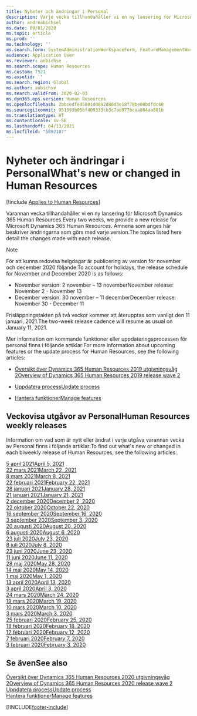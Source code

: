 ```yaml
---
title: Nyheter och ändringar i Personal
description: Varje vecka tillhandahåller vi en ny lansering för Microsoft Dynamics 365 Human Resources. Ämnena som anges här beskriver ändringarna som görs varje vecka.
author: andreabichsel
ms.date: 09/01/2020
ms.topic: article
ms.prod: ''
ms.technology: ''
ms.search.form: SystemAdministrationWorkspaceForm, FeatureManagementWorkspace
audience: Application User
ms.reviewer: anbichse
ms.search.scope: Human Resources
ms.custom: 7521
ms.assetid: ''
ms.search.region: Global
ms.author: anbichse
ms.search.validFrom: 2020-02-03
ms.dyn365.ops.version: Human Resources
ms.openlocfilehash: 2bbcedfe45801d0892d80d3e18f78be00bdfdc40
ms.sourcegitcommit: 951393b05bf409333cb3c7ad977bcaa804aa801b
ms.translationtype: HT
ms.contentlocale: sv-SE
ms.lasthandoff: 04/13/2021
ms.locfileid: "5892187"
---
```

# <a name="whats-new-or-changed-in-human-resources"></a><span data-ttu-id="541e2-104">Nyheter och ändringar i Personal</span><span class="sxs-lookup"><span data-stu-id="541e2-104">What's new or changed in Human Resources</span></span>

[!include [Applies to Human Resources](../includes/applies-to-hr.md)]

<span data-ttu-id="541e2-105">Varannan vecka tillhandahåller vi en ny lansering för Microsoft Dynamics 365 Human Resources.</span><span class="sxs-lookup"><span data-stu-id="541e2-105">Every two weeks, we provide a new release for Microsoft Dynamics 365 Human Resources.</span></span> <span data-ttu-id="541e2-106">Ämnena som anges här beskriver ändringarna som görs med varje version.</span><span class="sxs-lookup"><span data-stu-id="541e2-106">The topics listed here detail the changes made with each release.</span></span>

>[!NOTE]
><span data-ttu-id="541e2-107">För att kunna redovisa helgdagar är publicering av version för november och december 2020 följande:</span><span class="sxs-lookup"><span data-stu-id="541e2-107">To account for holidays, the release schedule for November and December 2020 is as follows:</span></span>
>
>- <span data-ttu-id="541e2-108">November version: 2 november – 13 november</span><span class="sxs-lookup"><span data-stu-id="541e2-108">November release: November 2 - November 13</span></span>
>- <span data-ttu-id="541e2-109">December version: 30 november – 11 december</span><span class="sxs-lookup"><span data-stu-id="541e2-109">December release: November 30 - December 11</span></span>
> 
><span data-ttu-id="541e2-110">Frisläppningstakten på två veckor kommer att återupptas som vanligt den 11 januari, 2021.</span><span class="sxs-lookup"><span data-stu-id="541e2-110">The two-week release cadence will resume as usual on January 11, 2021.</span></span>

<span data-ttu-id="541e2-111">Mer information om kommande funktioner eller uppdateringsprocessen för personal finns i följande artiklar:</span><span class="sxs-lookup"><span data-stu-id="541e2-111">For more information about upcoming features or the update process for Human Resources, see the following articles:</span></span> 

- [<span data-ttu-id="541e2-112">Översikt över Dynamics 365 Human Resources 2019 utgivningsvåg 2</span><span class="sxs-lookup"><span data-stu-id="541e2-112">Overview of Dynamics 365 Human Resources 2019 release wave 2</span></span>](/dynamics365-release-plan/2019wave2/dynamics365-human-resources/)

- [<span data-ttu-id="541e2-113">Uppdatera process</span><span class="sxs-lookup"><span data-stu-id="541e2-113">Update process</span></span>](hr-admin-setup-update-process.md)

- [<span data-ttu-id="541e2-114">Hantera funktioner</span><span class="sxs-lookup"><span data-stu-id="541e2-114">Manage features</span></span>](hr-admin-manage-features.md)

## <a name="human-resources-weekly-releases"></a><span data-ttu-id="541e2-115">Veckovisa utgåvor av Personal</span><span class="sxs-lookup"><span data-stu-id="541e2-115">Human Resources weekly releases</span></span>

<span data-ttu-id="541e2-116">Information om vad som är nytt eller ändrat i varje utgåva varannan vecka av Personal finns i följande artiklar:</span><span class="sxs-lookup"><span data-stu-id="541e2-116">To find out what's new or changed in each biweekly release of Human Resources, see the following articles:</span></span>

[<span data-ttu-id="541e2-117">5 april 2021</span><span class="sxs-lookup"><span data-stu-id="541e2-117">April 5, 2021</span></span>](hr-whats-new-2021-04-05.md)</br>
[<span data-ttu-id="541e2-118">22 mars 2021</span><span class="sxs-lookup"><span data-stu-id="541e2-118">March 22, 2021</span></span>](hr-whats-new-2021-03-22.md)</br>
[<span data-ttu-id="541e2-119">8 mars 2021</span><span class="sxs-lookup"><span data-stu-id="541e2-119">March 8, 2021</span></span>](hr-whats-new-2021-03-08.md)</br>
[<span data-ttu-id="541e2-120">22 februari 2021</span><span class="sxs-lookup"><span data-stu-id="541e2-120">February 22, 2021</span></span>](hr-whats-new-2021-02-22.md)</br>
[<span data-ttu-id="541e2-121">28 januari 2021</span><span class="sxs-lookup"><span data-stu-id="541e2-121">January 28, 2021</span></span>](hr-whats-new-2021-01-28.md)</br>
[<span data-ttu-id="541e2-122">21 januari 2021</span><span class="sxs-lookup"><span data-stu-id="541e2-122">January 21, 2021</span></span>](hr-whats-new-2021-01-21.md)</br>
[<span data-ttu-id="541e2-123">2 december 2020</span><span class="sxs-lookup"><span data-stu-id="541e2-123">December 2, 2020</span></span>](hr-whats-new-2020-12-02.md)</br>
[<span data-ttu-id="541e2-124">22 oktober 2020</span><span class="sxs-lookup"><span data-stu-id="541e2-124">October 22, 2020</span></span>](hr-whats-new-2020-10-22.md)</br>
[<span data-ttu-id="541e2-125">16 september 2020</span><span class="sxs-lookup"><span data-stu-id="541e2-125">September 16, 2020</span></span>](hr-whats-new-2020-09-16.md)</br>
[<span data-ttu-id="541e2-126">3 september 2020</span><span class="sxs-lookup"><span data-stu-id="541e2-126">September 3, 2020</span></span>](hr-whats-new-2020-09-03.md)</br>
[<span data-ttu-id="541e2-127">20 augusti 2020</span><span class="sxs-lookup"><span data-stu-id="541e2-127">August 20, 2020</span></span>](hr-whats-new-2020-08-20.md)</br>
[<span data-ttu-id="541e2-128">6 augusti 2020</span><span class="sxs-lookup"><span data-stu-id="541e2-128">August 6, 2020</span></span>](hr-whats-new-2020-08-06.md)</br>
[<span data-ttu-id="541e2-129">23 juli 2020</span><span class="sxs-lookup"><span data-stu-id="541e2-129">July 23, 2020</span></span>](hr-whats-new-2020-07-23.md)</br>
[<span data-ttu-id="541e2-130">8 juli 2020</span><span class="sxs-lookup"><span data-stu-id="541e2-130">July 8, 2020</span></span>](hr-whats-new-2020-07-08.md)</br>
[<span data-ttu-id="541e2-131">23 juni 2020</span><span class="sxs-lookup"><span data-stu-id="541e2-131">June 23, 2020</span></span>](hr-whats-new-2020-06-23.md)</br>
[<span data-ttu-id="541e2-132">11 juni 2020</span><span class="sxs-lookup"><span data-stu-id="541e2-132">June 11, 2020</span></span>](hr-whats-new-2020-06-11.md)</br>
[<span data-ttu-id="541e2-133">28 maj 2020</span><span class="sxs-lookup"><span data-stu-id="541e2-133">May 28, 2020</span></span>](hr-whats-new-2020-05-28.md)</br>
[<span data-ttu-id="541e2-134">14 maj 2020</span><span class="sxs-lookup"><span data-stu-id="541e2-134">May 14, 2020</span></span>](hr-whats-new-2020-05-14.md)</br>
[<span data-ttu-id="541e2-135">1 maj 2020</span><span class="sxs-lookup"><span data-stu-id="541e2-135">May 1, 2020</span></span>](hr-whats-new-2020-05-01.md)</br>
[<span data-ttu-id="541e2-136">13 april 2020</span><span class="sxs-lookup"><span data-stu-id="541e2-136">April 13, 2020</span></span>](hr-whats-new-2020-04-13.md)</br>
[<span data-ttu-id="541e2-137">3 april 2020</span><span class="sxs-lookup"><span data-stu-id="541e2-137">April 3, 2020</span></span>](hr-whats-new-2020-04-03.md)</br>
[<span data-ttu-id="541e2-138">24 mars 2020</span><span class="sxs-lookup"><span data-stu-id="541e2-138">March 24, 2020</span></span>](hr-whats-new-2020-03-24.md)</br>
[<span data-ttu-id="541e2-139">19 mars 2020</span><span class="sxs-lookup"><span data-stu-id="541e2-139">March 19, 2020</span></span>](hr-whats-new-2020-03-19.md)</br>
[<span data-ttu-id="541e2-140">10 mars 2020</span><span class="sxs-lookup"><span data-stu-id="541e2-140">March 10, 2020</span></span>](hr-whats-new-2020-03-10.md)</br>
[<span data-ttu-id="541e2-141">3 mars 2020</span><span class="sxs-lookup"><span data-stu-id="541e2-141">March 3, 2020</span></span>](hr-whats-new-2020-03-03.md)</br>
[<span data-ttu-id="541e2-142">25 februari 2020</span><span class="sxs-lookup"><span data-stu-id="541e2-142">February 25, 2020</span></span>](hr-whats-new-2020-02-25.md)</br>
[<span data-ttu-id="541e2-143">18 februari 2020</span><span class="sxs-lookup"><span data-stu-id="541e2-143">February 18, 2020</span></span>](hr-whats-new-2020-02-18.md)</br>
[<span data-ttu-id="541e2-144">12 februari 2020</span><span class="sxs-lookup"><span data-stu-id="541e2-144">February 12, 2020</span></span>](hr-whats-new-2020-02-12.md)</br>
[<span data-ttu-id="541e2-145">7 februari 2020</span><span class="sxs-lookup"><span data-stu-id="541e2-145">February 7, 2020</span></span>](hr-whats-new-2020-02-07.md)</br>
[<span data-ttu-id="541e2-146">3 februari 2020</span><span class="sxs-lookup"><span data-stu-id="541e2-146">February 3, 2020</span></span>](hr-whats-new-2020-02-03.md)

## <a name="see-also"></a><span data-ttu-id="541e2-147">Se även</span><span class="sxs-lookup"><span data-stu-id="541e2-147">See also</span></span>

[<span data-ttu-id="541e2-148">Översikt över Dynamics 365 Human Resources 2020 utgivningsvåg 2</span><span class="sxs-lookup"><span data-stu-id="541e2-148">Overview of Dynamics 365 Human Resources 2020 release wave 2</span></span>](/dynamics365-release-plan/2020wave2/human-resources/dynamics365-human-resources/)</br>
[<span data-ttu-id="541e2-149">Uppdatera process</span><span class="sxs-lookup"><span data-stu-id="541e2-149">Update process</span></span>](hr-admin-setup-update-process.md)</br>
[<span data-ttu-id="541e2-150">Hantera funktioner</span><span class="sxs-lookup"><span data-stu-id="541e2-150">Manage features</span></span>](hr-admin-manage-features.md)


[!INCLUDE[footer-include](../includes/footer-banner.md)]